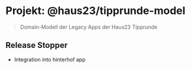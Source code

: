 # Projekt: @haus23/tipprunde-model

> Domain-Modell der Legacy Apps der Haus23 Tipprunde

## Release Stopper

- Integration into hinterhof app
